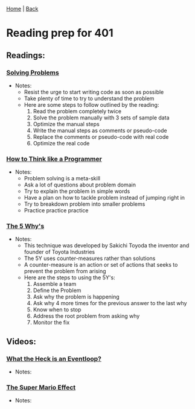 [Home](/README.md) | [Back](/401-main/401TableofContents.md)

# Reading prep for 401

## Readings:

### [Solving Problems](https://simpleprogrammer.com/solving-problems-breaking-it-down/)

  - Notes:
    - Resist the urge to start writing code as soon as possible
    - Take plenty of time to try to understand the problem
    - Here are some steps to follow outlined by the reading:
      1. Read the problem completely twice
      1. Solve the problem manually with 3 sets of sample data
      1. Optimize the manual steps
      1. Write the manual steps as comments or pseudo-code
      1. Replace the comments or pseudo-code with real code
      1. Optimize the real code


### [How to Think like a Programmer](https://www.freecodecamp.org/news/how-to-think-like-a-programmer-lessons-in-problem-solving-d1d8bf1de7d2/)

  - Notes:
    - Problem solving is a meta-skill
    - Ask a lot of questions about problem domain
    - Try to explain the problem in simple words
    - Have a plan on how to tackle problem instead of jumping right in
    - Try to breakdown problem into smaller problems
    - Practice practice practice

### [The 5 Why's](https://www.mindtools.com/pages/article/newTMC_5W.htm)

  - Notes:
    - This technique was developed by Sakichi Toyoda the inventor and founder of Toyota Industries
    - The 5Y uses counter-measures rather than solutions
    - A counter-measure is an action or set of actions that seeks to prevent the problem from arising
    - Here are the steps to using the 5Y's:
      1. Assemble a team
      1. Define the Problem
      1. Ask why the problem is happening
      1. Ask why 4 more times for the previous answer to the last why
      1. Know when to stop
      1. Address the root problem from asking why
      1. Monitor the fix

## Videos:

### [What the Heck is an Eventloop?](https://www.youtube.com/watch?v=8aGhZQkoFbQ)

- Notes:

### [The Super Mario Effect](https://www.youtube.com/watch?v=9vJRopau0g0)

  - Notes:
